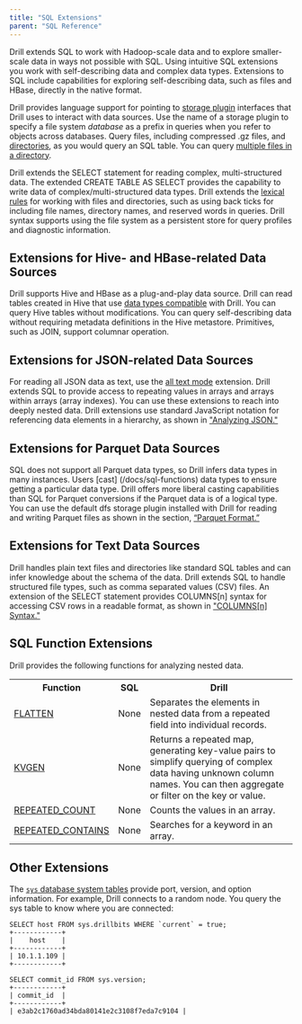 ```yaml
---
title: "SQL Extensions"
parent: "SQL Reference"
---
```

Drill extends SQL to work with Hadoop-scale data and to explore smaller-scale data in ways not possible with SQL. Using intuitive SQL extensions you work with self-describing data and complex data types. Extensions to SQL include capabilities for exploring self-describing data, such as files and HBase, directly in the native format.

Drill provides language support for pointing to [storage plugin]() interfaces that Drill uses to interact with data sources. Use the name of a storage plugin to specify a file system *database* as a prefix in queries when you refer to objects across databases. Query files, including compressed .gz files, and [directories](/docs/querying-directories), as you would query an SQL table. You can query [multiple files in a directory](/docs/lesson-3-create-a-storage-plugin/query-multiple-files-in-a-directory).

Drill extends the SELECT statement for reading complex, multi-structured data. The extended CREATE TABLE AS SELECT provides the capability to write data of complex/multi-structured data types. Drill extends the [lexical rules](http://drill.apache.org/docs/lexical-structure) for working with files and directories, such as using back ticks for including file names, directory names, and reserved words in queries. Drill syntax supports using the file system as a persistent store for query profiles and diagnostic information.

## Extensions for Hive- and HBase-related Data Sources

Drill supports Hive and HBase as a plug-and-play data source. Drill can read tables created in Hive that use [data types compatible](/docs/hive-to-drill-data-type-mapping) with Drill.  You can query Hive tables without modifications. You can query self-describing data without requiring metadata definitions in the Hive metastore. Primitives, such as JOIN, support columnar operation. 

## Extensions for JSON-related Data Sources
For reading all JSON data as text, use the [all text mode](http://drill.apache.org/docs/handling-different-data-types/#all-text-mode-option) extension. Drill extends SQL to provide access to repeating values in arrays and arrays within arrays (array indexes). You can use these extensions to reach into deeply nested data. Drill extensions use standard JavaScript notation for referencing data elements in a hierarchy, as shown in ["Analyzing JSON."](/docs/json-data-model#analyzing-json)

## Extensions for Parquet Data Sources
SQL does not support all Parquet data types, so Drill infers data types in many instances. Users [cast] (/docs/sql-functions) data types to ensure getting a particular data type. Drill offers more liberal casting capabilities than SQL for Parquet conversions if the Parquet data is of a logical type. You can use the default dfs storage plugin installed with Drill for reading and writing Parquet files as shown in the section, [“Parquet Format.”](/docs/parquet-format)


## Extensions for Text Data Sources
Drill handles plain text files and directories like standard SQL tables and can infer knowledge about the schema of the data. Drill extends SQL to handle structured file types, such as comma separated values (CSV) files. An extension of the SELECT statement provides COLUMNS[n] syntax for accessing CSV rows in a readable format, as shown in ["COLUMNS[n] Syntax."](/docs/querying-plain-text-files)

## SQL Function Extensions
Drill provides the following functions for analyzing nested data.

<table>
  <tr>
    <th>Function</th>
    <th>SQL</th>
    <th>Drill</th>
  </tr>
  <tr>
    <td><a href='http://drill.apache.org/docs/flatten-function'>FLATTEN</a> </td>
    <td>None</td>
    <td>Separates the elements in nested data from a repeated field into individual records.</td>
  </tr>
  <tr>
    <td><a href='http://drill.apache.org/docs/kvgen-function'>KVGEN</a></td>
    <td>None</td>
    <td>Returns a repeated map, generating key-value pairs to simplify querying of complex data having unknown column names. You can then aggregate or filter on the key or value.</td>
  </tr>
  <tr>
    <td><a href='http://drill.apache.org/docs/repeated-count-function'>REPEATED_COUNT</a></td>
    <td>None</td>
    <td>Counts the values in an array.</td>
  </tr>
  <tr>
    <td><a href='http://drill.apache.org/docs/repeated-contains'>REPEATED_CONTAINS</a></td>
    <td>None</td>
    <td>Searches for a keyword in an array.</td>
  </tr>
</table>

## Other Extensions

The [`sys` database system tables]() provide port, version, and option information.  For example, Drill connects to a random node. You query the sys table to know where you are connected:

    SELECT host FROM sys.drillbits WHERE `current` = true;
    +------------+
    |    host    |
    +------------+
    | 10.1.1.109 |
    +------------+

    SELECT commit_id FROM sys.version;
    +------------+
    | commit_id  |
    +------------+
    | e3ab2c1760ad34bda80141e2c3108f7eda7c9104 |

